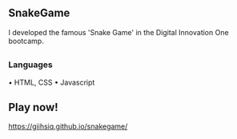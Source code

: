 ## SnakeGame
I developed the famous 'Snake Game' in the Digital Innovation One bootcamp.

##

### Languages
• HTML, CSS
• Javascript

## Play now!
https://giihsiq.github.io/snakegame/

